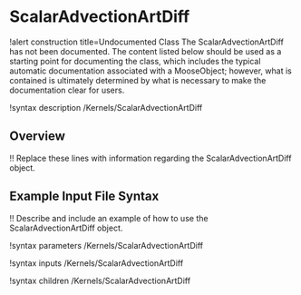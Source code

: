 # ScalarAdvectionArtDiff

!alert construction title=Undocumented Class
The ScalarAdvectionArtDiff has not been documented. The content listed below should be used as a starting point for
documenting the class, which includes the typical automatic documentation associated with a
MooseObject; however, what is contained is ultimately determined by what is necessary to make the
documentation clear for users.

!syntax description /Kernels/ScalarAdvectionArtDiff

## Overview

!! Replace these lines with information regarding the ScalarAdvectionArtDiff object.

## Example Input File Syntax

!! Describe and include an example of how to use the ScalarAdvectionArtDiff object.

!syntax parameters /Kernels/ScalarAdvectionArtDiff

!syntax inputs /Kernels/ScalarAdvectionArtDiff

!syntax children /Kernels/ScalarAdvectionArtDiff
